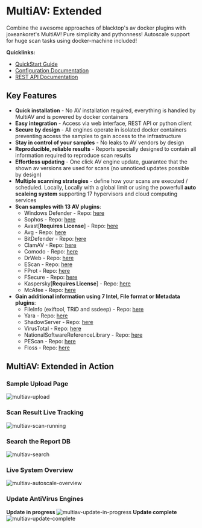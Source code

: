MultiAV: Extended
=======================
Combine the awesome approaches of blacktop's av docker plugins with joxeankoret's MultiAV! Pure simplicity and pythonness! Autoscale support for huge scan tasks using docker-machine included!

**Quicklinks:**
- [QuickStart Guide](https://github.com/danieljampen/multiav/wiki/QuickStart-Guide)
- [Configuration Documentation](https://github.com/danieljampen/multiav/wiki/Configuration)
- [REST API Documentation](https://github.com/danieljampen/multiav/wiki/REST-API)

## Key Features

* **Quick installation** - No AV installation required, everything is handled by MultiAV and is powered by docker containers
* **Easy integration** - Access via web interface, REST API or python client
* **Secure by design** - All engines operate in isolated docker containers preventing access the samples to gain access to the infrastructure
* **Stay in control of your samples** - No leaks to AV vendors by design
* **Reproducible, reliable results** - Reports specially designed to contain all information required to reproduce scan results
* **Effortless updating** - One click AV engine update, guarantee that the shown av versions are used for scans (no unnoticed updates possible by design)
* **Multiple scanning strategies** - define how your scans are executed / scheduled. Locally, Locally with a global limit or using the powerfull **auto scaleing system** supporting 17 hypervisors and cloud computing services
* **Scan samples with 13 AV plugins**:
  * Windows Defender - Repo: [here](https://github.com/malice-plugins/windows-defender)
  * Sophos - Repo: [here](https://github.com/malice-plugins/sophos)
  * Avast[**Requires License**] - Repo: [here](https://github.com/malice-plugins/avast)
  * Avg - Repo: [here](https://github.com/malice-plugins/avg)
  * BitDefender - Repo: [here](https://github.com/malice-plugins/bitdefender)
  * ClamAV - Repo: [here](https://github.com/malice-plugins/clamav)
  * Comodo - Repo: [here](https://github.com/malice-plugins/comodo)
  * DrWeb - Repo: [here](https://github.com/malice-plugins/drweb)
  * EScan - Repo: [here](https://github.com/malice-plugins/escan)
  * FProt - Repo: [here](https://github.com/malice-plugins/fprot)
  * FSecure - Repo: [here](https://github.com/malice-plugins/fsecure)
  * Kaspersky[**Requires License**] - Repo: [here](https://github.com/malice-plugins/kaspersky)
  * McAfee - Repo: [here](https://github.com/malice-plugins/mcafee)
* **Gain additional information using 7 Intel, File format or Metadata plugins**:
  * FileInfo (exiftool, TRiD and ssdeep) - Repo: [here](https://github.com/malice-plugins/fileinfo)
  * Yara - Repo: [here](https://github.com/malice-plugins/yara)
  * ShadowServer - Repo: [here](https://github.com/malice-plugins/shadow-server)
  * VirusTotal - Repo: [here](https://github.com/malice-plugins/virustotal)
  * NationalSoftwareReferenceLibrary - Repo: [here](https://github.com/malice-plugins/nsrl)
  * PEScan - Repo: [here](https://github.com/malice-plugins/pescan)
  * Floss - Repo: [here](https://github.com/malice-plugins/floss)

## MultiAV: Extended in Action
### Sample Upload Page

![multiav-upload](https://raw.githubusercontent.com/danieljampen/multiav/master/docs/images/multiav-upload.png)

### Scan Result Live Tracking

![multiav-scan-running](https://raw.githubusercontent.com/danieljampen/multiav/master/docs/images/multiav-scan-running.png)

### Search the Report DB

![multiav-search](https://raw.githubusercontent.com/danieljampen/multiav/master/docs/images/multiav-search.png)

### Live System Overview

![multiav-autoscale-overview](https://github.com/danieljampen/multiav/blob/master/docs/images/multiav-autoscale-overview.png)

### Update AntiVirus Engines
**Update in progress**
![multiav-update-in-progress](https://github.com/danieljampen/multiav/blob/master/docs/images/multiav-update-in-progress.png)
**Update complete**
![multiav-update-complete](https://raw.githubusercontent.com/danieljampen/multiav/master/docs/images/multiav-update-complete.png)
